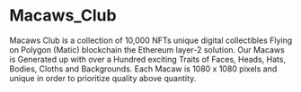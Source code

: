# Macaws_Club
 Macaws Club is a collection of 10,000  NFTs unique digital collectibles Flying on Polygon (Matic) blockchain the  Ethereum layer-2 solution. Our Macaws is Generated up with over a Hundred exciting Traits of Faces, Heads, Hats, Bodies, Cloths and Backgrounds. Each Macaw is 1080 x 1080 pixels and unique in order to prioritize quality above quantity. 
